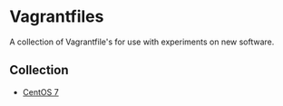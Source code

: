 # Vagrantfiles

A collection of Vagrantfile's for use with experiments on new software.

## Collection

- [CentOS 7](/centos/7/README.md)
